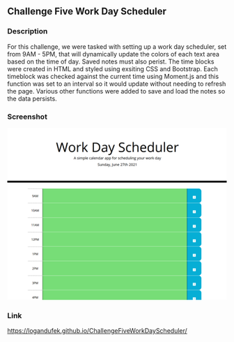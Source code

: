 ## Challenge Five Work Day Scheduler 

### Description
For this challenge, we were tasked with setting up a work day scheduler, set from 9AM - 5PM, that will dynamically update the colors of each text area based on the time of day. Saved notes must also perist. The time blocks were created in HTML and styled using exsiting CSS and Bootstrap. Each timeblock was checked against the current time using Moment.js and this function was set to an interval so it would update without needing to refresh the page. Various other functions were added to save and load the notes so the data persists. 

### Screenshot 
![Work Day Scheduler Screenshot](./docs/ChallengeFiveScreenshot.png)
### Link
https://logandufek.github.io/ChallengeFiveWorkDayScheduler/
